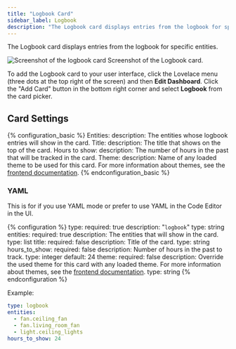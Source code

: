 ```yaml
---
title: "Logbook Card"
sidebar_label: Logbook
description: "The Logbook card displays entries from the logbook for specific entities."
---
```


The Logbook card displays entries from the logbook for specific entities.

<p class='img'>
  <img src='/images/lovelace/lovelace_logbook.png' alt='Screenshot of the logbook card'>
  Screenshot of the Logbook card.
</p>

To add the Logbook card to your user interface, click the Lovelace menu (three dots at the top right of the screen) and then **Edit Dashboard**. Click the "Add Card" button in the bottom right corner and select **Logbook** from the card picker.

## Card Settings

{% configuration_basic %}
Entities:
  description: The entities whose logbook entries will show in the card.
Title:
  description: The title that shows on the top of the card.
Hours to show:
  description: The number of hours in the past that will be tracked in the card.
Theme:
  description: Name of any loaded theme to be used for this card. For more information about themes, see the [frontend documentation](https://www.home-assistant.io/integrations/frontend/).
{% endconfiguration_basic %}

### YAML

This is for if you use YAML mode or prefer to use YAML in the Code Editor in the UI.

{% configuration %}
type:
  required: true
  description: "`logbook`"
  type: string
entities:
  required: true
  description: The entities that will show in the card.
  type: list
title:
  required: false
  description: Title of the card.
  type: string
hours_to_show:
  required: false
  description: Number of hours in the past to track.
  type: integer
  default: 24
theme:
  required: false
  description: Override the used theme for this card with any loaded theme. For more information about themes, see the [frontend documentation](https://www.home-assistant.io/integrations/frontend/).
  type: string
{% endconfiguration %}

Example:

```yaml
type: logbook
entities:
  - fan.ceiling_fan
  - fan.living_room_fan
  - light.ceiling_lights
hours_to_show: 24
```
